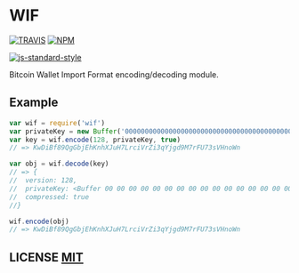 # WIF

[![TRAVIS](https://secure.travis-ci.org/bitcoinjs/wif.png)](http://travis-ci.org/bitcoinjs/wif)
[![NPM](http://img.shields.io/npm/v/wif.svg)](https://www.npmjs.org/package/wif)

[![js-standard-style](https://cdn.rawgit.com/feross/standard/master/badge.svg)](https://github.com/feross/standard)

Bitcoin Wallet Import Format encoding/decoding module.


## Example

``` javascript
var wif = require('wif')
var privateKey = new Buffer('0000000000000000000000000000000000000000000000000000000000000001', 'hex')
var key = wif.encode(128, privateKey, true)
// => KwDiBf89QgGbjEhKnhXJuH7LrciVrZi3qYjgd9M7rFU73sVHnoWn

var obj = wif.decode(key)
// => {
//	version: 128,
//	privateKey: <Buffer 00 00 00 00 00 00 00 00 00 00 00 00 00 00 00 00 00 00 00 00 00 00 00 00 00 00 00 00 00 00 00 01>,
//	compressed: true
//}

wif.encode(obj)
// => KwDiBf89QgGbjEhKnhXJuH7LrciVrZi3qYjgd9M7rFU73sVHnoWn
```

## LICENSE [MIT](LICENSE)
